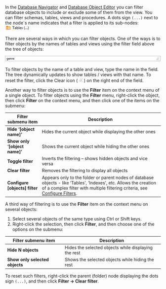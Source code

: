 In the [Database Navigator](Database-Navigator) and [Database Object Editor](Database-Object-Editor) you can filter database objects to include or exclude some of them from the view. You can filter schemas, tables, views and procedures. A dots sign `(...)` next to the node`s name indicates that a filter is applied to its sub-nodes:
![](images/ug/Filtered-object.png)

There are several ways in which you can filter objects.
One of the ways is to filter objects by the names of tables and views using the filter field above the tree of objects:

![](images/ug/DB-Nav-filter.png)

To filter objects by the name of a table and view, type the name in the field. The tree dynamically updates to show tables / views with that name. To reset the filter, click the Clear icon  (![](images/ug/Clear-filter-icon.png)) on the right end of the field.

Another way to filter objects is to use the **Filter** item on the context menu of a single object. To filter objects using the **Filter** menu, right-click the object, then click **Filter** on the context menu, and then click one of the items on the submenu:

Filter submenu item|Description
-------------------|-----------
**Hide ‘[object name]’**|Hides the current object while displaying the other ones
**Show only ‘[object name]’**|Shows the current object while hiding the other ones
**Toggle filter**|Inverts the filtering – shows hidden objects and vice versa
**Clear filter**|Removes the filtering to display all objects
**Configure [objects] filter**|Appears only to the folder or parent nodes of  database objects - like ‘Tables’, ‘Indexes’, etc. Allows the creation of a complex filter with multiple filtering criteria, see [Configure Filters](Configure-Filters).

A third way of filtering is to use the **Filter** item on the context menu on several objects:
1. Select several objects of the same type using Ctrl or Shift keys.
2. Right-click the selection, then click **Filter**, and then choose one of the options on the submenu:

Filter submenu item|Description
-------------------|-----------
**Hide N objects**|Hides the selected objects while displaying the rest
**Show only selected objects**|Shows the selected objects while hiding the rest

To reset such filters, right-click the parent (folder) node displaying the dots sign `(...)`, and then click **Filter -> Clear filter**.
